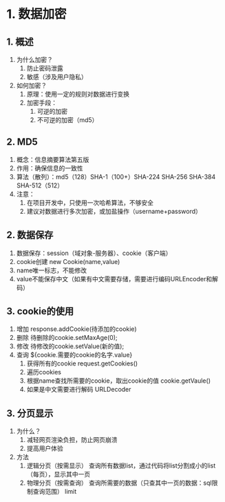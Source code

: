 # 1. 数据加密
## 1. 概述 
1. 为什么加密？
	1. 防止密码泄露
	2. 敏感（涉及用户隐私）
2. 如何加密？
	1. 原理：使用一定的规则对数据进行变换
	2. 加密手段：
		1. 可逆的加密
		2. 不可逆的加密（md5）
## 2. MD5
1. 概念：信息摘要算法第五版
2. 作用：确保信息的一致性
3. 算法（散列）：md5（128）SHA-1（100+）SHA-224 SHA-256 SHA-384 SHA-512（512）
4. 注意：
	1. 在项目开发中，只使用一次哈希算法，不够安全
	2. 建议对数据进行多次加密，或加盐操作（username+password）
## 2. 数据保存
1. 数据保存：session（域对象-服务器）、cookie（客户端）
2. cookie创建 new Cookie(name,value)
3. name唯一标志，不能修改
4. value不能保存中文（如果有中文需要存储，需要进行编码URLEncoder和解码）
## 3. cookie的使用
1. 增加 response.addCookie(待添加的cookie) 
2. 删除 待删除的cookie.setMaxAge(0);
3. 修改 待修改的cookie.setValue(新的值);
4. 查询  ${cookie.需要的cookie的名字.value}
	1. 获得所有的cookie request.getCookies()  
	2. 遍历cookies
	3. 根据name查找所需要的cookie，取出cookie的值  cookie.getVaule()
	4. 如果是中文需要进行解码 URLDecoder
	
## 3. 分页显示
1. 为什么？
	1. 减轻网页渲染负担，防止网页崩溃
	2. 提高用户体验
2. 方法
	1. 逻辑分页（按需显示）
		查询所有数据list，通过代码将list分割成小的list（每页），显示其中一页
	2. 物理分页（按需查询）
		查询所需要的数据（只查其中一页的数据：sql限制查询范围） limit